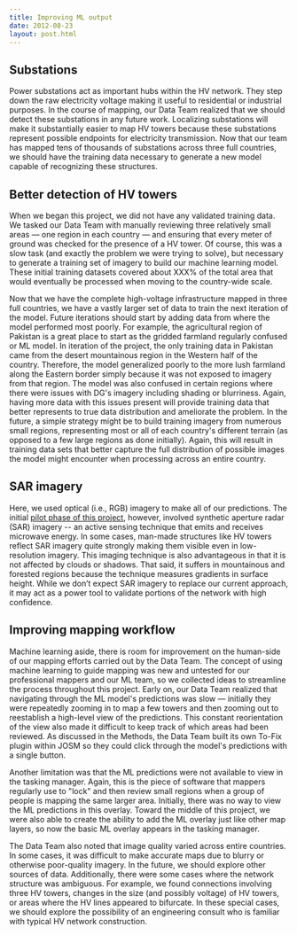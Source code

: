 ```yaml
---
title: Improving ML output
date: 2012-08-23
layout: post.html
---
```


## Substations
Power substations act as important hubs within the HV network. They step down the raw electricity voltage making it useful to residential or industrial purposes. In the course of mapping, our Data Team realized that we should detect these substations in any future work. Localizing substations will make it substantially easier to map HV towers because these substations represent possible endpoints for electricity transmission. Now that our team has mapped tens of thousands of substations across three full countries, we should have the training data necessary to generate a new model capable of recognizing these structures.

## Better detection of HV towers
When we began this project, we did not have any validated training data. We tasked our Data Team with manually reviewing three relatively small areas — one region in each country — and ensuring that every meter of ground was checked for the presence of a HV tower. Of course, this was a slow task (and exactly the problem we were trying to solve), but necessary to generate a training set of imagery to build our machine learning model. These initial training datasets covered about XXX% of the total area that would eventually be processed when moving to the country-wide scale.

Now that we have the complete high-voltage infrastructure mapped in three full countries, we have a vastly larger set of data to train the next iteration of the model. Future iterations should start by adding data from where the model performed most poorly. For example, the agricultural region of Pakistan is a great place to start as the gridded farmland regularly confused or ML model. In iteration of the project, the only training data in Pakistan came from the desert mountainous region in the Western half of the country. Therefore, the model generalized poorly to the more lush farmland along the Eastern border simply because it was not exposed to imagery from that region. The model was also confused in certain regions where there were issues with DG's imagery including shading or blurriness. Again, having more data with this issues present will provide training data that better represents to true data distribution and ameliorate the problem. In the future, a simple strategy might be to build training imagery from numerous small regions, representing most or all of each country's different terrain (as opposed to a few large regions as done initially). Again, this will result in training data sets that better capture the full distribution of possible images the model might encounter when processing across an entire country. 

## SAR imagery
Here, we used optical (i.e., RGB) imagery to make all of our predictions. The initial [pilot phase of this project](https://en.wikipedia.org/wiki/Synthetic-aperture_radar), however, involved synthetic aperture radar (SAR) imagery -- an active sensing technique that emits and receives microwave energy. In some cases, man-made structures like HV towers reflect SAR imagery quite strongly making them visible even in low-resolution imagery. This imaging technique is also advantageous in that it is not affected by clouds or shadows. That said, it suffers in mountainous and forested regions because the technique measures gradients in surface height. While we don’t expect SAR imagery to replace our current approach, it may act as a power tool to validate portions of the network with high confidence.

## Improving mapping workflow
Machine learning aside, there is room for improvement on the human-side of our mapping efforts carried out by the Data Team. The concept of using machine learning to guide mapping was new and untested for our professional mappers and our ML team, so we collected ideas to streamline the process throughout this project. Early on, our Data Team realized that navigating through the ML model's predictions was slow — initially they were repeatedly zooming in to map a few towers and then zooming out to reestablish a high-level view of the predictions. This constant reorientation of the view also made it difficult to keep track of which areas had been reviewed. As discussed in the Methods, the Data Team built its own To-Fix plugin within JOSM so they could click through the model's predictions with a single button. 

Another limitation was that the ML predictions were not available to view in the tasking manager. Again, this is the piece of software that mappers regularly use to "lock" and then review small regions when a group of people is mapping the same larger area. Initially, there was no way to view the ML predictions in this overlay. Toward the middle of this project, we were also able to create the ability to add the ML overlay just like other map layers, so now the basic ML overlay appears in the tasking manager. 

The Data Team also noted that image quality varied across entire countries. In some cases, it was difficult to make accurate maps due to blurry or otherwise poor-quality imagery. In the future, we should explore other sources of data. Additionally, there were some cases where the network structure was ambiguous. For example, we found connections involving three HV towers, changes in the size (and possibly voltage) of HV towers, or areas where the HV lines appeared to bifurcate. In these special cases, we should explore the possibility of an engineering consult who is familiar with typical HV network construction.
